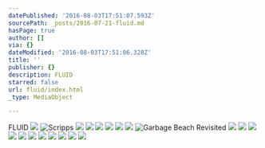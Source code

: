 ```yaml
---
datePublished: '2016-08-03T17:51:07.593Z'
sourcePath: _posts/2016-07-21-fluid.md
hasPage: true
author: []
via: {}
dateModified: '2016-08-03T17:51:06.328Z'
title: ''
publisher: {}
description: FLUID
starred: false
url: fluid/index.html
_type: MediaObject

---
```

FLUID
![](https://the-grid-user-content.s3-us-west-2.amazonaws.com/164eaddb-cf4b-467d-825f-af6ba71508f8.jpg)
![Scripps](https://s3-us-west-2.amazonaws.com/the-grid-img/p/2d57467ed23ed0d782437d6279fd07560aec2af9.jpg)
![](https://s3-us-west-2.amazonaws.com/the-grid-img/p/92c59f4b3aaaaede8b196cd437a2c61a5fa83bea.jpg)
![](https://the-grid-user-content.s3-us-west-2.amazonaws.com/8c4af0d8-eaea-4056-a899-22f7c54bf536.jpg)
![](https://s3-us-west-2.amazonaws.com/the-grid-img/p/f4815760d27adf479ea39d10cfa61b3c015cae64.jpg)
![](https://the-grid-user-content.s3-us-west-2.amazonaws.com/91e082e0-318a-418e-9ec5-5168a5b5114a.jpg)
![](https://s3-us-west-2.amazonaws.com/the-grid-img/p/a1313c08c1671b51f2abefc10fe23136b474efca.jpg)
![](https://the-grid-user-content.s3-us-west-2.amazonaws.com/98543d1b-6e3d-4f3c-8938-6e83b9e5fae6.jpg)
![Garbage Beach Revisited](https://the-grid-user-content.s3-us-west-2.amazonaws.com/e6781d97-3304-4d5f-9c6a-26896e11a658.jpg)
![](https://the-grid-user-content.s3-us-west-2.amazonaws.com/fac947e5-62c1-4068-b3a7-f41024dd5a15.jpg)
![](https://s3-us-west-2.amazonaws.com/the-grid-img/p/fb1357ba42c3bd0b6e64656d3f8e4be773391d84.jpg)
![](https://the-grid-user-content.s3-us-west-2.amazonaws.com/1803608c-995e-4eca-a006-d3c53da15094.jpg)
![](https://s3-us-west-2.amazonaws.com/the-grid-img/p/a66ebda06c8a7655e413500be34f1d8080c56ff9.jpg)
![](https://the-grid-user-content.s3-us-west-2.amazonaws.com/af886c97-aeae-49a0-97e2-cf8189dc71e0.jpg)
![](https://the-grid-user-content.s3-us-west-2.amazonaws.com/325cc5e1-86e6-499f-b7db-a2bcd69a70f2.jpg)
![](https://the-grid-user-content.s3-us-west-2.amazonaws.com/894a5e94-eb1f-4776-8c09-17a40dddbfaa.jpg)
![](https://the-grid-user-content.s3-us-west-2.amazonaws.com/f037bd12-d169-493d-86c9-14fd089cc55c.jpg)
![](https://the-grid-user-content.s3-us-west-2.amazonaws.com/45e50597-efcd-4505-964a-af519a629542.jpg)
![](https://the-grid-user-content.s3-us-west-2.amazonaws.com/700d5dd2-6693-4775-a66e-72bab3130b19.jpg)
![](https://the-grid-user-content.s3-us-west-2.amazonaws.com/e3a31a2b-7bd0-49cb-8442-233da6bd1311.jpg)